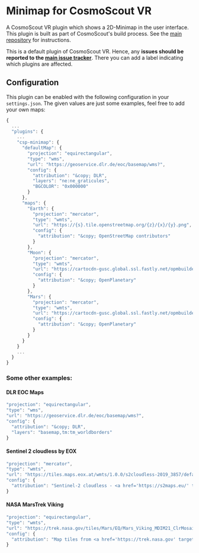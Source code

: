 # Minimap for CosmoScout VR

A CosmoScout VR plugin which shows a 2D-Minimap in the user interface. This plugin is built as part of CosmoScout's build process. See the [main repository](https://github.com/cosmoscout/cosmoscout-vr) for instructions.

This is a default plugin of CosmoScout VR. Hence, any **issues should be reported to the [main issue tracker](https://github.com/cosmoscout/cosmoscout-vr/issues)**. There you can add a label indicating which plugins are affected.

## Configuration

This plugin can be enabled with the following configuration in your `settings.json`.
The given values are just some examples, feel free to add your own maps:

```javascript
{
  ...
  "plugins": {
    ...
    "csp-minimap": {
      "defaultMap": {
        "projection": "equirectangular",
        "type": "wms",
        "url": "https://geoservice.dlr.de/eoc/basemap/wms?",
        "config": {
          "attribution": "&copy; DLR",
          "layers": "ne:ne_graticules",
          "BGCOLOR": "0x000000"
        }
      },
      "maps": {
        "Earth": {
          "projection": "mercator",
          "type": "wmts",
          "url": "https://{s}.tile.openstreetmap.org/{z}/{x}/{y}.png",
          "config": {
            "attribution": "&copy; OpenStreetMap contributors"
          }
        },
        "Moon": {
          "projection": "mercator",
          "type": "wmts",
          "url": "https://cartocdn-gusc.global.ssl.fastly.net/opmbuilder/api/v1/map/named/opm-moon-basemap-v0-1/all/{z}/{x}/{y}.png",
          "config": {
            "attribution": "&copy; OpenPlanetary"
          }
        },
        "Mars": {
          "projection": "mercator",
          "type": "wmts",
          "url": "https://cartocdn-gusc.global.ssl.fastly.net/opmbuilder/api/v1/map/named/opm-mars-basemap-v0-2/all/{z}/{x}/{y}.png",
          "config": {
            "attribution": "&copy; OpenPlanetary"
          }
        }
      }
    }
    ...
  }
}
```

### Some other examples:

#### DLR EOC Maps
```javascript
"projection": "equirectangular",
"type": "wms",
"url": "https://geoservice.dlr.de/eoc/basemap/wms?",
"config": {
  "attribution": "&copy; DLR",
  "layers": "basemap,tm:tm_worldborders"
}
```

#### Sentinel 2 cloudless by EOX
```javascript
"projection": "mercator",
"type": "wmts",
"url": "https://tiles.maps.eox.at/wmts/1.0.0/s2cloudless-2019_3857/default/g/{z}/{y}/{x}.jpg",
"config": {
  "attribution": "Sentinel-2 cloudless - <a href='https://s2maps.eu/' target='_blank'>s2maps.eu</a> by <a href='https://eox.at/' target='_blank'>EOX IT Services GmbH</a> (Contains modified Copernicus Sentinel data 2019)"
}
```

#### NASA MarsTrek Viking
```javascript
"projection": "equirectangular",
"type": "wmts",
"url": "https://trek.nasa.gov/tiles/Mars/EQ/Mars_Viking_MDIM21_ClrMosaic_global_232m/1.0.0/default/default028mm/{z}/{y}/{x}.jpg",
"config": {
  "attribution": "Map tiles from <a href='https://trek.nasa.gov' target='_blank'>trek.nasa.gov</a>"
}
```
